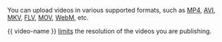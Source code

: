 You can upload videos in various supported formats, such as [MP4](https://en.wikipedia.org/wiki/MP4_file_format), [AVI](https://en.wikipedia.org/wiki/Audio_Video_Interleave), [MKV](https://en.wikipedia.org/wiki/Matroska), [FLV](https://en.wikipedia.org/wiki/Flash_Video), [MOV](https://en.wikipedia.org/wiki/QuickTime_File_Format), [WebM](https://en.wikipedia.org/wiki/WebM), etc.

{{ video-name }} [limits](../../video/concepts/limits.md) the resolution of the videos you are publishing.
